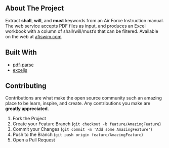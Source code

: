 <!-- ABOUT THE PROJECT -->
## About The Project

Extract **shall**, **will**, and **must** keywords from an Air Force Instruction manual. The web service accepts PDF files as input, and produces an Excel workbook with a column of shall/will/must’s that can be filtered. Available on the web at [afiswim.com](https://www.afiswim.com/)

## Built With

* [pdf-parse](https://www.npmjs.com/package/pdf-parse)
* [exceljs](https://www.npmjs.com/package/exceljs)

<!-- CONTRIBUTING -->
## Contributing

Contributions are what make the open source community such an amazing place to be learn, inspire, and create. Any contributions you make are **greatly appreciated**.

1. Fork the Project
2. Create your Feature Branch (`git checkout -b feature/AmazingFeature`)
3. Commit your Changes (`git commit -m 'Add some AmazingFeature'`)
4. Push to the Branch (`git push origin feature/AmazingFeature`)
5. Open a Pull Request
